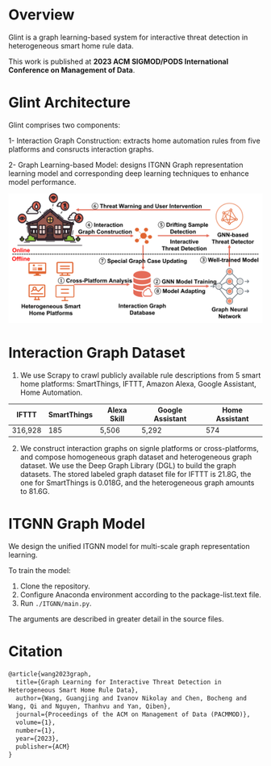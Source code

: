 # Overview

Glint is a graph learning-based system for interactive threat detection in heterogeneous smart home rule data.

This work is published at **2023 ACM SIGMOD/PODS International Conference on Management of Data**. 

# Glint Architecture 

Glint comprises two components:

1- Interaction Graph Construction: extracts home automation rules from five platforms and consructs interaction graphs.

2- Graph Learning-based Model: designs ITGNN Graph representation learning model and corresponding deep learning techniques to enhance model performance.

![picture](images/usage.png)


# Interaction Graph Dataset

1. We use Scrapy to crawl publicly available rule descriptions from 5 smart home platforms: SmartThings, IFTTT, Amazon Alexa, Google Assistant, Home Automation.

| IFTTT   | SmartThings | Alexa Skill | Google Assistant | Home Assistant |
|---------|-------------|-------------|------------------|----------------|
| 316,928 | 185         | 5,506       | 5,292            | 574            |

2. We construct interaction graphs on signle platforms or cross-platforms, and compose homogeneous graph dataset and heterogeneous graph dataset. We use the Deep Graph Library (DGL) to build the graph datasets. The stored labeled graph dataset file for IFTTT is 21.8G, the one for SmartThings is 0.018G, and the heterogeneous graph amounts to 81.6G.


# ITGNN Graph Model

We design the unified ITGNN model for multi-scale graph representation learning.

To train the model:

1. Clone the repository.
1. Configure Anaconda environment according to the package-list.text file.
1. Run `./ITGNN/main.py`.

The arguments are described in greater detail in the source files.

# Citation
```
@article{wang2023graph,
  title={Graph Learning for Interactive Threat Detection in Heterogeneous Smart Home Rule Data},
  author={Wang, Guangjing and Ivanov Nikolay and Chen, Bocheng and Wang, Qi and Nguyen, Thanhvu and Yan, Qiben},
  journal={Proceedings of the ACM on Management of Data (PACMMOD)},
  volume={1},
  number={1},
  year={2023},
  publisher={ACM}
}
```